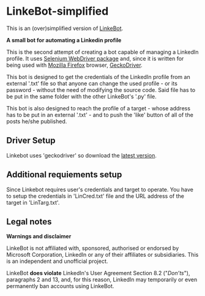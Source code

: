 # LinkeBot-simplified
This is an (over)simplified version of [LinkeBot](https://github.com/Doppia-T/LinkeBot).


**A small bot for automating a Linkedin profile**

This is the second attempt of creating a bot capable of managing a LinkedIn profile. It uses [Selenium WebDriver package](https://pypi.org/project/selenium/) and, since it is written for being used with [Mozilla Firefox](https://www.mozilla.org/it/firefox/new/) browser, [GeckoDriver](https://github.com/mozilla/geckodriver/releases).

This bot is designed to get the credentials of the LinkedIn profile from an external '.txt' file so that anyone can change the used profile - or its password - without the need of modifying the source code. Said file has to be put in the same folder with the other LinkeBot's '.py' file.

This bot is also designed to reach the profile of a target - whose address has to be put in an external '.txt' - and to push the 'like' button of all of the posts he/she published. 


## Driver Setup

Linkebot uses 'geckodriver' so download the [latest version](https://github.com/mozilla/geckodriver/releases). 


## Additional requiements setup

Since Linkebot requires user's credentials and target to operate. You have to setup the credentials in 'LinCred.txt' file and the URL address of the target in 'LinTarg.txt'.


## Legal notes

**Warnings and disclaimer**

LinkeBot is not affiliated with, sponsored, authorised or endorsed by Microsoft Corporation, LinkedIn or any of their affiliates or subsidiaries. This is an independent and unofficial project.

LinkeBot **does violate** LinkedIn's User Agreement Section 8.2 ("_Don’ts_"), paragraphs 2 and 13, and, for this reason, LinkedIn may temporarily or even permanently ban accounts using LinkeBot.
